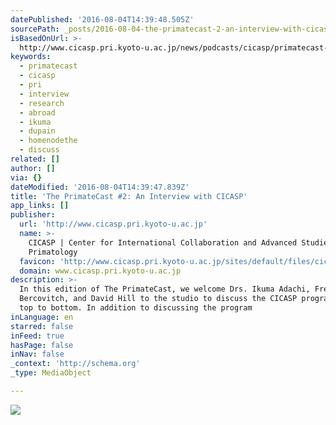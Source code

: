 ```yaml
---
datePublished: '2016-08-04T14:39:48.505Z'
sourcePath: _posts/2016-08-04-the-primatecast-2-an-interview-with-cicasp.md
isBasedOnUrl: >-
  http://www.cicasp.pri.kyoto-u.ac.jp/news/podcasts/cicasp/primatecast-2-interview-cicasp
keywords:
  - primatecast
  - cicasp
  - pri
  - interview
  - research
  - abroad
  - ikuma
  - dupain
  - homenodethe
  - discuss
related: []
author: []
via: {}
dateModified: '2016-08-04T14:39:47.839Z'
title: 'The PrimateCast #2: An Interview with CICASP'
app_links: []
publisher:
  url: 'http://www.cicasp.pri.kyoto-u.ac.jp'
  name: >-
    CICASP | Center for International Collaboration and Advanced Studies in
    Primatology
  favicon: 'http://www.cicasp.pri.kyoto-u.ac.jp/sites/default/files/cicasp_favicon.ico'
  domain: www.cicasp.pri.kyoto-u.ac.jp
description: >-
  In this edition of The PrimateCast, we welcome Drs. Ikuma Adachi, Fred
  Bercovitch, and David Hill to the studio to discuss the CICASP program from
  top to bottom. In addition to discussing the program
inLanguage: en
starred: false
inFeed: true
hasPage: false
inNav: false
_context: 'http://schema.org'
_type: MediaObject

---
```

![](https://the-grid-user-content.s3-us-west-2.amazonaws.com/88008997-8c77-463e-808c-e55520bda027.jpg)